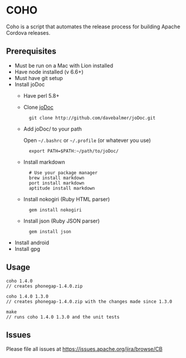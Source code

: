 COHO
=======

Coho is a script that automates the release process for building Apache Cordova releases.

Prerequisites
-------------
 - Must be run on a Mac with Lion installed
 - Have node installed (v 6.6+)
 - Must have git setup 
 - Install joDoc
	- Have perl 5.8+
	- Clone [joDoc](http://github.com/davebalmer/jodoc)

	        git clone http://github.com/davebalmer/joDoc.git

	- Add joDoc/ to your path

	  Open `~/.bashrc` or `~/.profile` (or whatever you use)

	        export PATH=$PATH:~/path/to/joDoc/

	- Install markdown

	        # Use your package manager
	        brew install markdown
	        port install markdown
	        aptitude install markdown

	- Install nokogiri (Ruby HTML parser)

	        gem install nokogiri

	- Install json (Ruby JSON parser)

	        gem install json
- Install android 
- Install gpg

Usage
-----
	coho 1.4.0
   	// creates phonegap-1.4.0.zip

	coho 1.4.0 1.3.0
	// creates phonegap-1.4.0.zip with the changes made since 1.3.0
	
	make
	// runs coho 1.4.0 1.3.0 and the unit tests
	

Issues
------

Please file all issues at https://issues.apache.org/jira/browse/CB